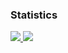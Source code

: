 ### Statistics

<a href="https://github.com/owkmear">
  <img src="https://github-readme-stats.vercel.app/api/top-langs/?username=owkmear&theme=light&hide_langs_below=1" />
</a>

<a href="https://github.com/owkmear">
  <img src="https://github-readme-stats.vercel.app/api?username=owkmear"/>
</a>

